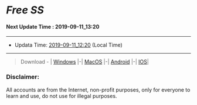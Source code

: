 
# *Free SS*

#### Next Update Time : 2019-09-11_13:20

---
* Updata Time: [2019-09-11_12:20](https://github.com/Geek-007/free-SS/blob/master/2019-09-11_12:20_FreeSS.txt) (Local Time)
---

> Download - | [Windows](https://github.com/shadowsocks/shadowsocks-windows/releases) |-| [MacOS](https://github.com/shadowsocks/shadowsocks-iOS/releases) |-| [Android](https://github.com/shadowsocks/shadowsocks-android/releases) |-| [IOS](https://itunes.apple.com/us/)|

### Disclaimer:
All accounts are from the Internet, non-profit purposes, only for everyone to learn and use, do not use for illegal purposes.
<br>
